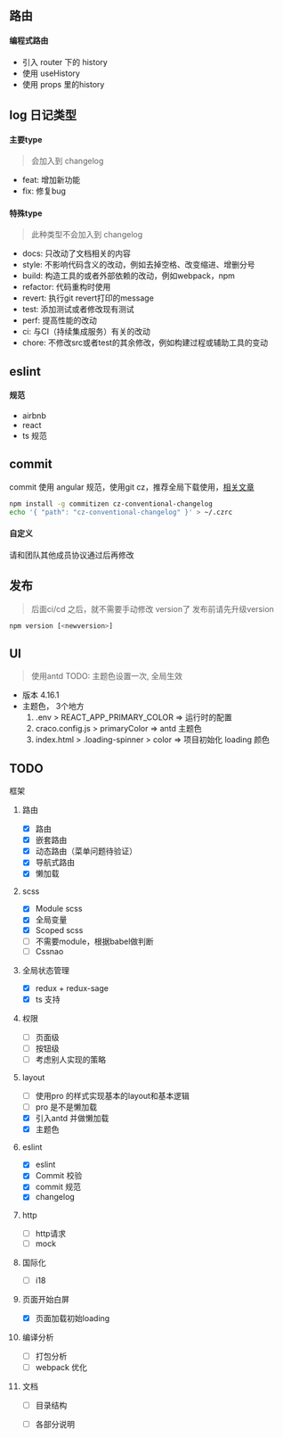 ## 路由

#### 编程式路由
* 引入 router 下的 history
* 使用 useHistory
* 使用 props 里的history

## log 日记类型
#### 主要type
> 会加入到 changelog
* feat:     增加新功能
* fix:      修复bug

#### 特殊type
> 此种类型不会加入到 changelog
* docs:     只改动了文档相关的内容
* style:    不影响代码含义的改动，例如去掉空格、改变缩进、增删分号
* build:    构造工具的或者外部依赖的改动，例如webpack，npm
* refactor: 代码重构时使用
* revert:   执行git revert打印的message
* test:     添加测试或者修改现有测试
* perf:     提高性能的改动
* ci:       与CI（持续集成服务）有关的改动
* chore:    不修改src或者test的其余修改，例如构建过程或辅助工具的变动

## eslint
#### 规范
* airbnb
* react
* ts 规范

## commit
commit 使用 angular 规范，使用git cz，推荐全局下载使用，[相关文章](https://juejin.cn/post/6844903606815064077)
```sh
npm install -g commitizen cz-conventional-changelog
echo '{ "path": "cz-conventional-changelog" }' > ~/.czrc
```
#### 自定义
请和团队其他成员协议通过后再修改

## 发布
> 后面ci/cd 之后，就不需要手动修改 version了
发布前请先升级version
```sh
npm version [<newversion>]
```


## UI
> 使用antd
TODO: 主题色设置一次, 全局生效

* 版本 4.16.1
* 主题色， 3个地方
  1. .env > REACT_APP_PRIMARY_COLOR => 运行时的配置
  2. craco.config.js > primaryColor => antd 主题色
  3. index.html > .loading-spinner > color => 项目初始化 loading 颜色


## TODO

框架

1. 路由

   - [x] 路由
   - [x] 嵌套路由
   - [x] 动态路由（菜单问题待验证）
   - [x] 导航式路由
   - [x] 懒加载

2. scss

   - [x] Module scss
   - [x] 全局变量
   - [x] Scoped scss
   - [ ] 不需要module，根据babel做判断
   - [ ] Cssnao

3. 全局状态管理

   - [x] redux + redux-sage
   - [x] ts 支持

4. 权限

   - [ ] 页面级
   - [ ] 按钮级
   - [ ] 考虑别人实现的策略

5. layout

   - [ ] 使用pro 的样式实现基本的layout和基本逻辑
   - [ ] pro 是不是懒加载
   - [x] 引入antd 并做懒加载
   - [x] 主题色

6. eslint
   - [x] eslint
   - [x] Commit 校验
   - [x] commit 规范
   - [x] changelog

7. http
   - [ ] http请求
   - [ ] mock

8. 国际化
   - [ ] i18

9. 页面开始白屏
   - [x] 页面加载初始loading

10. 编译分析
    - [ ] 打包分析
    - [ ] webpack 优化

11. 文档

    - [ ] 目录结构
    - [ ] 各部分说明

